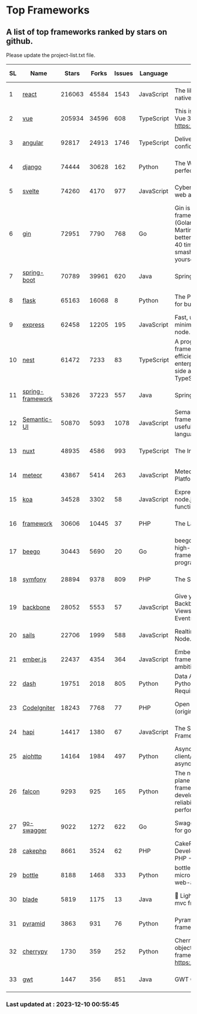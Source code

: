 # Top Frameworks
## A list of top frameworks ranked by stars on github.  
Please update the project-list.txt file.

| SL| Name  | Stars| Forks| Issues | Language | Description | Last Commit |
| --| ------| -----| ---- | ------ | -------- | ----------- | ----------- |
| 1 | [react](https://github.com/facebook/react) | 216063 | 45584 | 1543 | JavaScript | The library for web and native user interfaces. | 2023-12-08 21:21:15 |
| 2 | [vue](https://github.com/vuejs/vue) | 205934 | 34596 | 608 | TypeScript | This is the repo for Vue 2. For Vue 3, go to https://github.com/vuejs/core | 2023-12-08 01:42:01 |
| 3 | [angular](https://github.com/angular/angular) | 92817 | 24913 | 1746 | TypeScript | Deliver web apps with confidence 🚀 | 2023-12-08 23:00:13 |
| 4 | [django](https://github.com/django/django) | 74444 | 30628 | 162 | Python | The Web framework for perfectionists with deadlines. | 2023-12-08 08:46:11 |
| 5 | [svelte](https://github.com/sveltejs/svelte) | 74260 | 4170 | 977 | JavaScript | Cybernetically enhanced web apps | 2023-12-08 16:17:35 |
| 6 | [gin](https://github.com/gin-gonic/gin) | 72951 | 7790 | 768 | Go | Gin is a HTTP web framework written in Go (Golang). It features a Martini-like API with much better performance -- up to 40 times faster. If you need smashing performance, get yourself some Gin. | 2023-12-07 00:38:55 |
| 7 | [spring-boot](https://github.com/spring-projects/spring-boot) | 70789 | 39961 | 620 | Java | Spring Boot | 2023-12-07 18:49:40 |
| 8 | [flask](https://github.com/pallets/flask) | 65163 | 16068 | 8 | Python | The Python micro framework for building web applications. | 2023-12-04 22:26:30 |
| 9 | [express](https://github.com/expressjs/express) | 62458 | 12205 | 195 | JavaScript | Fast, unopinionated, minimalist web framework for node. | 2023-06-04 15:47:20 |
| 10 | [nest](https://github.com/nestjs/nest) | 61472 | 7233 | 83 | TypeScript | A progressive Node.js framework for building efficient, scalable, and enterprise-grade server-side applications with TypeScript/JavaScript 🚀 | 2023-12-08 13:24:22 |
| 11 | [spring-framework](https://github.com/spring-projects/spring-framework) | 53826 | 37223 | 557 | Java | Spring Framework | 2023-12-09 23:28:51 |
| 12 | [Semantic-UI](https://github.com/Semantic-Org/Semantic-UI) | 50870 | 5093 | 1078 | JavaScript | Semantic is a UI component framework based around useful principles from natural language. | 2023-01-11 17:05:32 |
| 13 | [nuxt](https://github.com/nuxt/nuxt) | 48935 | 4586 | 993 | TypeScript | The Intuitive Vue Framework. | 2023-12-09 20:45:36 |
| 14 | [meteor](https://github.com/meteor/meteor) | 43867 | 5414 | 263 | JavaScript | Meteor, the JavaScript App Platform | 2023-12-07 13:23:06 |
| 15 | [koa](https://github.com/koajs/koa) | 34528 | 3302 | 58 | JavaScript | Expressive middleware for node.js using ES2017 async functions | 2023-11-08 15:05:20 |
| 16 | [framework](https://github.com/laravel/framework) | 30606 | 10445 | 37 | PHP | The Laravel Framework. | 2023-12-09 15:45:29 |
| 17 | [beego](https://github.com/beego/beego) | 30443 | 5690 | 20 | Go | beego is an open-source, high-performance web framework for the Go programming language. | 2023-11-27 15:42:07 |
| 18 | [symfony](https://github.com/symfony/symfony) | 28894 | 9378 | 809 | PHP | The Symfony PHP framework | 2023-12-09 23:47:47 |
| 19 | [backbone](https://github.com/jashkenas/backbone) | 28052 | 5553 | 57 | JavaScript | Give your JS App some Backbone with Models, Views, Collections, and Events | 2023-08-10 22:05:08 |
| 20 | [sails](https://github.com/balderdashy/sails) | 22706 | 1999 | 588 | JavaScript | Realtime MVC Framework for Node.js | 2023-09-01 21:26:40 |
| 21 | [ember.js](https://github.com/emberjs/ember.js) | 22437 | 4354 | 364 | JavaScript | Ember.js - A JavaScript framework for creating ambitious web applications | 2023-12-01 19:08:30 |
| 22 | [dash](https://github.com/plotly/dash) | 19751 | 2018 | 805 | Python | Data Apps & Dashboards for Python. No JavaScript Required. | 2023-12-01 19:07:19 |
| 23 | [CodeIgniter](https://github.com/bcit-ci/CodeIgniter) | 18243 | 7768 | 77 | PHP | Open Source PHP Framework (originally from EllisLab) | 2023-04-07 17:57:13 |
| 24 | [hapi](https://github.com/hapijs/hapi) | 14417 | 1380 | 67 | JavaScript | The Simple, Secure Framework Developers Trust | 2023-09-18 11:40:11 |
| 25 | [aiohttp](https://github.com/aio-libs/aiohttp) | 14164 | 1984 | 497 | Python | Asynchronous HTTP client/server framework for asyncio and Python | 2023-12-07 11:07:10 |
| 26 | [falcon](https://github.com/falconry/falcon) | 9293 | 925 | 165 | Python | The no-magic web data plane API and microservices framework for Python developers, with a focus on reliability, correctness, and performance at scale. | 2023-12-05 21:29:41 |
| 27 | [go-swagger](https://github.com/go-swagger/go-swagger) | 9022 | 1272 | 622 | Go | Swagger 2.0 implementation for go | 2023-11-27 18:56:08 |
| 28 | [cakephp](https://github.com/cakephp/cakephp) | 8661 | 3524 | 62 | PHP | CakePHP: The Rapid Development Framework for PHP - Official Repository | 2023-12-09 21:24:28 |
| 29 | [bottle](https://github.com/bottlepy/bottle) | 8188 | 1468 | 333 | Python | bottle.py is a fast and simple micro-framework for python web-applications. | 2022-09-05 15:24:52 |
| 30 | [blade](https://github.com/lets-blade/blade) | 5819 | 1175 | 13 | Java | :rocket: Lightning fast and elegant mvc framework for Java8 | 2023-06-16 05:18:49 |
| 31 | [pyramid](https://github.com/Pylons/pyramid) | 3863 | 931 | 76 | Python | Pyramid - A Python web framework | 2023-09-14 21:55:43 |
| 32 | [cherrypy](https://github.com/cherrypy/cherrypy) | 1730 | 359 | 252 | Python | CherryPy is a pythonic, object-oriented HTTP framework.      https://cherrypy.dev | 2023-08-04 13:52:17 |
| 33 | [gwt](https://github.com/gwtproject/gwt) | 1447 | 356 | 851 | Java | GWT Open Source Project | 2023-12-06 22:14:27 |

### Last updated at : 2023-12-10 00:55:45
